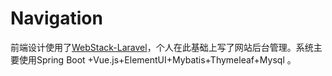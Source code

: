 # Navigation

前端设计使用了[WebStack-Laravel](https://github.com/vaa/CourseSystem)，个人在此基础上写了网站后台管理。系统主要使用Spring Boot +Vue.js+ElementUI+Mybatis+Thymeleaf+Mysql 。
